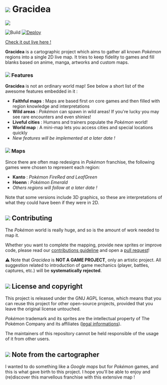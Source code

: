 # ![](/client/static/copyrighted/imgs/icons/gracidea.png) Gracidea

![](/.github/README/animated_map.gif)

![Build](https://github.com/lowlighter/gracidea/workflows/Build/badge.svg)
[![Deploy](https://img.shields.io/badge/%20-Gracidea%20on%20deno%20deploy-black.svg?logo=deno)](https://gracidea.deno.dev)

[Check it out live here !](https://gracidea.deno.dev)

**Gracidea** is a cartographic project which aims to gather all known *Pokémon* regions into a single 2D live map. It tries to keep fidelity to games and fill blanks based on anime, manga, artworks and custom maps.

### ![](/client/static/copyrighted/imgs/icons/pokedoll.png) Features

**Gracidea** is not an ordinary world map! See below a short list of the awesome features embedded in it :

* **Faithful maps** : Maps are based first on core games and then filled with region knowledge and interpretations
* **Wild areas** : *Pokémon* can spawn in wild areas! If you're lucky you may see rare encounters and even shinies!
* **Liveful cities** : Humans and trainers populate the *Pokémon* world!
* **World map** : A mini-map lets you access cities and special locations quickly
* *New features will be implemented at a later date !*

### ![](/client/static/copyrighted/imgs/icons/map.png) Maps

Since there are often map redesigns in *Pokémon* franchise, the following games were chosen to represent each region:
* **Kanto** : *Pokémon FireRed and LeafGreen*
* **Hoenn** : *Pokémon Emerald*
* *Others regions will follow at a later date !*

Note that some versions include 3D graphics, so these are interpretations of what they could have been if they were in 2D.

## ![](/client/static/copyrighted/imgs/icons/contribute.png) Contributing

The *Pokémon* world is really huge, and so is the amount of work needed to map it.

Whether you want to complete the mapping, provide new sprites or improve code, please read our [contributions guideline](/CONTRIBUTING.md) and open a [pull request](https://github.com/lowlighter/gracidea/pulls)!

⚠️ Note that *Gracidea* is **NOT A GAME PROJECT**, only an artistic project. All suggestion related to introduction of game mechanics (player, battles, captures, etc.) will be **systematically rejected**.

## ![](/client/static/copyrighted/imgs/icons/licenses.png) License and copyright

This project is released under the GNU AGPL license, which means that you can reuse this project for other open-source projects, provided that you leave the original license untouched.

*Pokémon* trademark and its sprites are the intellectual property of The Pokémon Company and its affiliates ([legal informations](https://www.pokemon.com/us/legal/)).

The maintainers of this repository cannot be held responsible of the usage of it from other users.

## ![](/client/static/copyrighted/imgs/icons/note.png) Note from the cartographer

I wanted to do something like a *Google maps* but for *Pokémon* games, and this is what gave birth to this project.
I hope you'll be able to enjoy and (re)discover this marvellous franchise with this extensive map !
